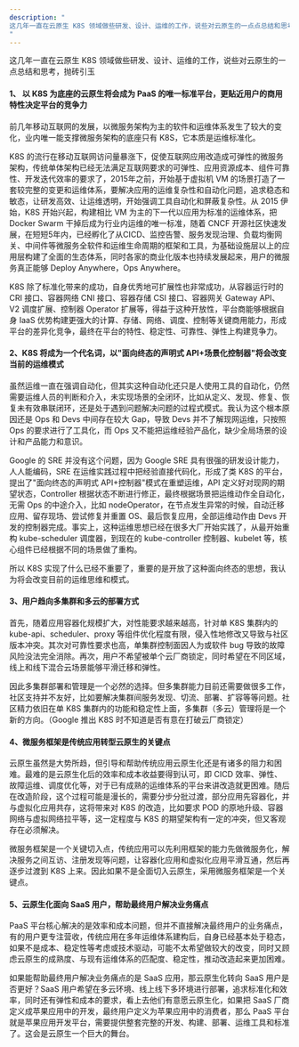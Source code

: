 ```yaml
---
description: "
这几年一直在云原生 K8S 领域做些研发、设计、运维的工作，说些对云原生的一点点总结和思考，抛砖引玉
"
---
```


这几年一直在云原生 K8S 领域做些研发、设计、运维的工作，说些对云原生的一点总结和思考，抛砖引玉

#### 1、 以 K8S 为底座的云原生将会成为 PaaS 的唯一标准平台，更贴近用户的商用特性决定平台的竞争力
前几年移动互联网的发展，以微服务架构为主的软件和运维体系发生了较大的变化，业内唯一能支撑微服务架构的底座只有 K8S，它本质是运维标准化。

K8S 的流行在移动互联网访问量暴涨下，促使互联网应用改造成可弹性的微服务架构，传统单体架构已经无法满足互联网要求的可弹性、应用资源成本、组件可靠性、开发迭代效率的要求了，2015年之前，开始基于虚拟机 VM 的场景打造了一套较完整的变更和运维体系，要解决应用的运维复杂性和自动化问题，追求稳态和敏态，让研发高效、让运维透明，开始强调工具自动化和屏蔽复杂性。从 2015 伊始，K8S 开始兴起，构建相比 VM 为主的下一代以应用为标准的运维体系，把 Docker Swarm 干掉后成为行业内运维的唯一标准，随着 CNCF 开源社区快速发展，在短短5年内，已经孵化了从CICD、监控告警、服务发现治理、负载均衡网关、中间件等微服务全软件和运维生命周期的框架和工具，为基础设施层以上的应用层构建了全面的生态体系，同时各家的商业化版本也持续发展起来，用户的微服务真正能够 Deploy Anywhere，Ops Anywhere。

K8S 除了标准化带来的成功，自身优秀地可扩展性也非常成功，从容器运行时的 CRI 接口、容器网络 CNI 接口、容器存储 CSI 接口、容器网关 Gateway API、V2 调度扩展、控制器 Operator 扩展等，得益于这种开放性，平台商能够根据自身 IaaS 优势构建更强大的计算、存储、网络、调度、控制等关键商用能力，形成平台的差异化竞争，最终在平台的特性、稳定性、可靠性、弹性上构建竞争力。
  
#### 2、K8S 将成为一个代名词，以"面向终态的声明式 API+场景化控制器"将会改变当前的运维模式
虽然运维一直在强调自动化，但其实这种自动化还只是人使用工具的自动化，仍然需要运维人员的判断和介入，未实现场景的全闭环，比如从定义、发现、修复、恢复未有效串联闭环，还是处于遇到问题解决问题的过程式模式。我认为这个根本原因还是 Ops 和 Devs 中间存在较大 Gap，导致 Devs 并不了解现网运维，只按照 Ops 的要求进行了工具化，而 Ops 又不能把运维经验产品化，缺少全局场景的设计和产品能力和意识。
  
Google 的 SRE 并没有这个问题，因为 Google SRE 具有很强的研发设计能力，人人能编码，SRE 在运维实践过程中把经验直接代码化，形成了类 K8S 的平台，提出了"面向终态的声明式 API+控制器"模式在重塑运维，API 定义好对现网的期望状态，Controller 根据状态不断进行修正，最终根据场景把运维动作全自动化，无需 Ops 的中途介入，比如 nodeOperator，在节点发生异常的时候，自动迁移应用、留存现场、尝试修复并重置 OS、最后恢复应用，全部运维动作由 Devs 开发的控制器完成。事实上，这种运维思想已经在很多大厂开始实践了，从最开始重构 kube-scheduler 调度器，到现在的 kube-controller 控制器、kubelet 等，核心组件已经根据不同的场景做了重构。

所以 K8S 实现了什么已经不重要了，重要的是开放了这种面向终态的思想，我认为将会改变目前的运维思维和模式。 
  
#### 3、用户趋向多集群和多云的部署方式
首先，随着应用容器化规模扩大，对性能要求越来越高，针对单 K8S 集群内的 kube-api、scheduler、proxy 等组件优化程度有限，侵入性地修改又导致与社区版本冲突。其次对可靠性要求也高，单集群控制面因人为或软件 bug 导致的故障风险没法完全消除。再次，用户不希望被单个云厂商锁定，同时希望在不同区域，线上和线下混合云场景能够平滑迁移和弹性。
  
因此多集群部署和管理是一个必然的选择。但多集群能力目前还需要做很多工作，社区支持并不友好，比如要解决集群间服务发现、切流、部署、扩容等等问题。社区精力依旧在单 K8S 集群内的功能和稳定性上面，多集群（多云）管理将是一个新的方向。（Google 推出 K8S 时不知道是否有意在打破云厂商锁定）
  
#### 4、微服务框架是传统应用转型云原生的关键点
云原生虽然是大势所趋，但引导和帮助传统应用云原生化还是有诸多的阻力和困难。最难的是云原生化后的效率和成本收益要得到认可，即 CICD 效率、弹性、故障运维、调度优化等，对于已有成熟的运维体系的平台来讲改造就更困难。随后在改造阶段，这个过程可能是漫长的，需要分步分批过渡，部分应用先容器化，并与虚拟化应用共存，这将带来对 K8S 的改造，比如要求 POD 的原地升级、容器网络与虚拟网络拉平等，这一定程度与 K8S 的期望架构有一定的冲突，但又客观存在必须解决。

微服务框架是一个关键切入点，传统应用可以先利用框架的能力先做微服务化，解决服务之间互访、注册发现等问题，让容器化应用和虚拟化应用平滑互通，然后再逐步过渡到 K8S 上来。因此如果不是全面切入云原生，采用微服务框架是一个关键点。
  
#### 5、云原生化面向 SaaS 用户，帮助最终用户解决业务痛点
PaaS 平台核心解决的是效率和成本问题，但并不直接解决最终用户的业务痛点，有的用户更专注营收，传统应用在多年运维体系建构后，自身已经基本处于稳态，如果不是成本、稳定性等考虑或技术驱动，可能不太希望做较大的改变，同时又顾虑云原生的成熟度、与现有运维体系的匹配度、稳定性，推动改造起来更加困难。

如果能帮助最终用户解决业务痛点的是 SaaS 应用，那云原生化转向 SaaS 用户是否更好？SaaS 用户希望在多云环境、线上线下多环境进行部署，追求标准化和效率，同时还有弹性和成本的要求，看上去他们有意愿云原生化，如果把 SaaS 厂商定义成苹果应用中的开发，最终用户定义为苹果应用中的消费者，那么 PaaS 平台就是苹果应用开发平台，需要提供整套完整的开发、构建、部署、运维工具和标准了。这会是云原生一个巨大的舞台。